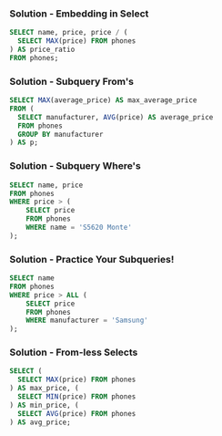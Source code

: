 ### Solution - Embedding in Select

```sql
SELECT name, price, price / (
  SELECT MAX(price) FROM phones
) AS price_ratio
FROM phones;
```

### Solution - Subquery From's

```sql
SELECT MAX(average_price) AS max_average_price
FROM (
  SELECT manufacturer, AVG(price) AS average_price
  FROM phones 
  GROUP BY manufacturer
) AS p;
```

### Solution - Subquery Where's

```sql
SELECT name, price
FROM phones
WHERE price > (
    SELECT price
    FROM phones
    WHERE name = 'S5620 Monte'
);
```

### Solution - Practice Your Subqueries!

```sql
SELECT name
FROM phones
WHERE price > ALL (
    SELECT price
    FROM phones
    WHERE manufacturer = 'Samsung'
);
```

### Solution - From-less Selects

```sql
SELECT (
  SELECT MAX(price) FROM phones
) AS max_price, (
  SELECT MIN(price) FROM phones
) AS min_price, (
  SELECT AVG(price) FROM phones
) AS avg_price;
```
